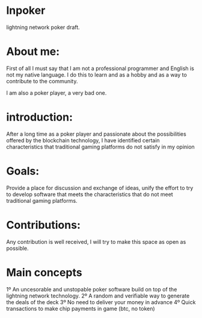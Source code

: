 # lnpoker
lightning network poker draft.



# About me:

First of all I must say that I am not a professional programmer and English is not my native language. I do this to learn and as a hobby and as a way to contribute to the community.

I am also a poker player, a very bad one.


# introduction:

After a long time as a poker player and passionate about the possibilities offered by the blockchain technology, I have identified certain characteristics that traditional gaming platforms do not satisfy in my opinion

# Goals:

Provide a place for discussion and exchange of ideas, unify the effort to try to develop software that meets the characteristics that do not meet traditional gaming platforms.


# Contributions:

Any contribution is well received, I will try to make this space as open as possible.


# Main concepts

1º An uncesorable and unstopable poker software build on top of the lightning network technology.
2º A random and verifiable way to generate the deals of the deck
3º No need to deliver your money in advance
4º Quick transactions to make chip payments in game (btc, no token)
